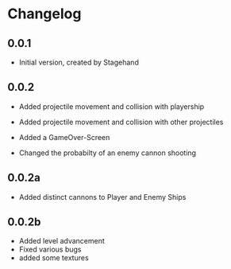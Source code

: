 # Changelog

## 0.0.1

- Initial version, created by Stagehand

## 0.0.2

- Added projectile movement and collision with playership
- Added projectile movement and collision with other projectiles
- Added a GameOver-Screen

- Changed the probabilty of an enemy cannon shooting

## 0.0.2a

- Added distinct cannons to Player and Enemy Ships


## 0.0.2b

- Added level advancement
- Fixed various bugs
- added some textures